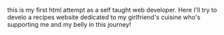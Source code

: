 this is my first html attempt as a self taught web developer. Here I'll try to develo a recipes website dedicated to my girlfriend's cuisine who's supporting me and my belly in this journey! 